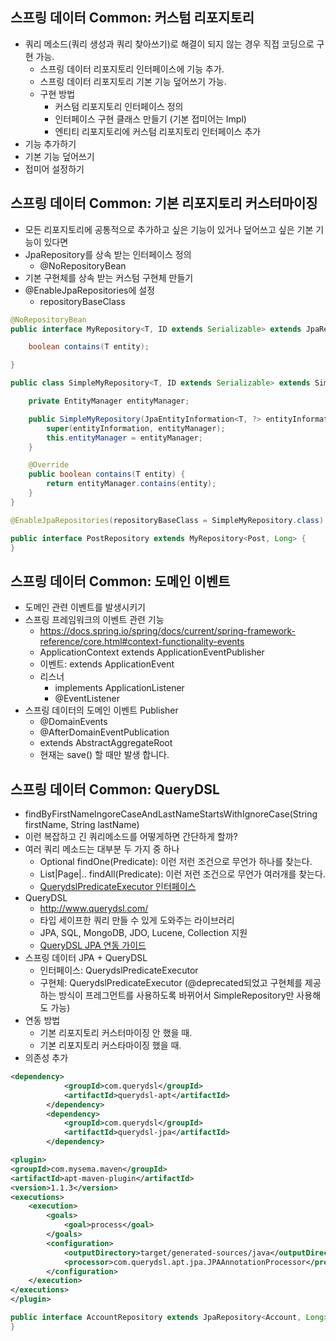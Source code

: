 ## 스프링 데이터 Common: 커스텀 리포지토리
- 쿼리 메소드(쿼리 생성과 쿼리 찾아쓰기)로 해결이 되지 않는 경우 직접 코딩으로 구현 가능.
    * 스프링 데이터 리포지토리 인터페이스에 기능 추가.
    * 스프링 데이터 리포지토리 기본 기능 덮어쓰기 가능.
    * 구현 방법
        * 커스텀 리포지토리 인터페이스 정의
        * 인터페이스 구현 클래스 만들기 (기본 접미어는 Impl)
        * 엔티티 리포지토리에 커스텀 리포지토리 인터페이스 추가
- 기능 추가하기
- 기본 기능 덮어쓰기
- 접미어 설정하기

## 스프링 데이터 Common: 기본 리포지토리 커스터마이징
- 모든 리포지토리에 공통적으로 추가하고 싶은 기능이 있거나 덮어쓰고 싶은 기본 기능이 있다면 
- JpaRepository를 상속 받는 인터페이스 정의
    * @NoRepositoryBean
- 기본 구현체를 상속 받는 커스텀 구현체 만들기
- @EnableJpaRepositories에 설정
    * repositoryBaseClass

```java
@NoRepositoryBean
public interface MyRepository<T, ID extends Serializable> extends JpaRepository<T, ID> {

    boolean contains(T entity);

}
```

```java
public class SimpleMyRepository<T, ID extends Serializable> extends SimpleJpaRepository<T, ID> implements MyRepository<T, ID> {

    private EntityManager entityManager;

    public SimpleMyRepository(JpaEntityInformation<T, ?> entityInformation, EntityManager entityManager) {
        super(entityInformation, entityManager);
        this.entityManager = entityManager;
    }

    @Override
    public boolean contains(T entity) {
        return entityManager.contains(entity);
    }
}
```

```java
@EnableJpaRepositories(repositoryBaseClass = SimpleMyRepository.class)
```

```java
public interface PostRepository extends MyRepository<Post, Long> {
}
```

## 스프링 데이터 Common: 도메인 이벤트
- 도메인 관련 이벤트를 발생시키기
- 스프링 프레임워크의 이벤트 관련 기능
    * https://docs.spring.io/spring/docs/current/spring-framework-reference/core.html#context-functionality-events
    * ApplicationContext extends ApplicationEventPublisher
    * 이벤트: extends ApplicationEvent
    * 리스너
        * implements ApplicationListener<E extends ApplicationEvent>
        * @EventListener
- 스프링 데이터의 도메인 이벤트 Publisher
    * @DomainEvents
    * @AfterDomainEventPublication
    * extends AbstractAggregateRoot<E>
    * 현재는 save() 할 때만 발생 합니다.

## 스프링 데이터 Common: QueryDSL
- findByFirstNameIngoreCaseAndLastNameStartsWithIgnoreCase(String firstName, String lastName) 
- 이런 복잡하고 긴 쿼리메소드를 어떻게하면 간단하게 할까?
- 여러 쿼리 메소드는 대부분 두 가지 중 하나
    * Optional<T> findOne(Predicate): 이런 저런 조건으로 무언가 하나를 찾는다.
    * List<T>|Page<T>|.. findAll(Predicate): 이런 저런 조건으로 무언가 여러개를 찾는다.
    * [QuerydslPredicateExecutor 인터페이스](https://docs.spring.io/spring-data/commons/docs/current/api/org/springframework/data/querydsl/QuerydslPredicateExecutor.html)
- QueryDSL
    * http://www.querydsl.com/
    * 타입 세이프한 쿼리 만들 수 있게 도와주는 라이브러리
    * JPA, SQL, MongoDB, JDO, Lucene, Collection 지원
    * [QueryDSL JPA 연동 가이드](http://querydsl.com/static/querydsl/4.1.3/reference/html_single/#jpa_integration)
- 스프링 데이터 JPA + QueryDSL
    * 인터페이스: QuerydslPredicateExecutor<T>
    * 구현체: QuerydslPredicateExecutor<T> (@deprecated되었고 구현체를 제공하는 방식이 프레그먼트를 사용하도록 바뀌어서 SimpleRepository만 사용해도 가능)
- 연동 방법
    * 기본 리포지토리 커스터마이징 안 했을 때. 
    * 기본 리포지토리 커스타마이징 했을 때.
- 의존성 추가

```xml
<dependency>
            <groupId>com.querydsl</groupId>
            <artifactId>querydsl-apt</artifactId>
        </dependency>
        <dependency>
            <groupId>com.querydsl</groupId>
            <artifactId>querydsl-jpa</artifactId>
        </dependency>

<plugin>
<groupId>com.mysema.maven</groupId>
<artifactId>apt-maven-plugin</artifactId>
<version>1.1.3</version>
<executions>
    <execution>
        <goals>
            <goal>process</goal>
        </goals>
        <configuration>
            <outputDirectory>target/generated-sources/java</outputDirectory>
            <processor>com.querydsl.apt.jpa.JPAAnnotationProcessor</processor>
        </configuration>
    </execution>
</executions>
</plugin>
```

```java
public interface AccountRepository extends JpaRepository<Account, Long>, QuerydslPredicateExecutor<Account> {
}
```